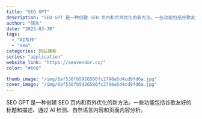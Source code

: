 ```yaml
---
title: "SEO GPT"
description: "SEO GPT 是一种创建 SEO 页内和页外优化的新方法。一些功能包括谷歌友好的标题和描述、通过 AI 检测、自然语言"
author: "瑞东"
date: "2023-03-30"
tags:
  - "AI写作"
  - "seo"
categories: 网站播客
series: "application"
website_link: "https://seovendor.co/"
color: "#666"

thumb_image: "/img/6af538fb5926586fc2798a5d4cd9fd6a.jpg"
cover_image: "/img/6af538fb5926586fc2798a5d4cd9fd6a.jpg"
---
```


SEO GPT 是一种创建 SEO 页内和页外优化的新方法。一些功能包括谷歌友好的标题和描述、通过 AI 检测、自然语言内容和页面内容分析。 